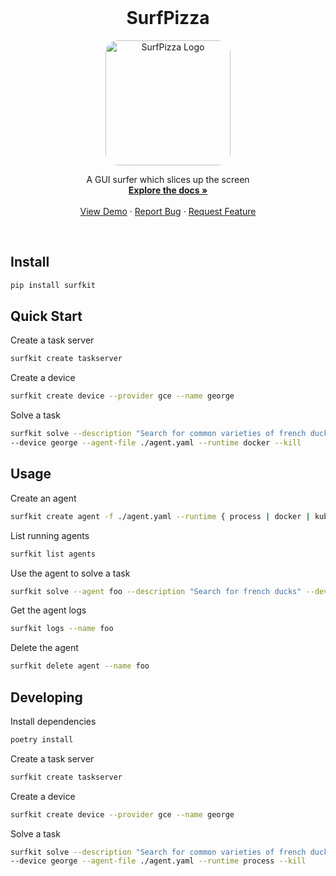 <!-- PROJECT LOGO -->
<br />
<p align="center">
  <!-- <a href="https://github.com/agentsea/skillpacks">
    <img src="https://project-logo.png" alt="Logo" width="80">
  </a> -->

  <h1 align="center">SurfPizza</h1>
    <p align="center">
    <img src="https://storage.googleapis.com/guisurfer-assets/SurfPizza.webp" alt="SurfPizza Logo" width="200" style="border-radius: 20px;">
    </p>
  <p align="center">
    A GUI surfer which slices up the screen
    <br />
    <a href="https://github.com/agentsea/surfpizza"><strong>Explore the docs »</strong></a>
    <br />
    <br />
    <a href="https://github.com/agentsea/surfpizza">View Demo</a>
    ·
    <a href="https://github.com/agentsea/surfpizza/issues">Report Bug</a>
    ·
    <a href="https://github.com/agentsea/surfpizza/issues">Request Feature</a>
  </p>
  <br>
</p>

## Install

```sh
pip install surfkit
```

## Quick Start

Create a task server

```sh
surfkit create taskserver
```

Create a device

```sh
surfkit create device --provider gce --name george
```

Solve a task

```sh
surfkit solve --description "Search for common varieties of french ducks" \
--device george --agent-file ./agent.yaml --runtime docker --kill
```

## Usage

Create an agent

```sh
surfkit create agent -f ./agent.yaml --runtime { process | docker | kube } --name foo
```

List running agents

```sh
surfkit list agents
```

Use the agent to solve a task

```sh
surfkit solve --agent foo --description "Search for french ducks" --device-type desktop
```

Get the agent logs

```sh
surfkit logs --name foo
```

Delete the agent

```sh
surfkit delete agent --name foo
```

## Developing

Install dependencies

```sh
poetry install
```

Create a task server

```sh
surfkit create taskserver
```

Create a device

```sh
surfkit create device --provider gce --name george
```

Solve a task

```sh
surfkit solve --description "Search for common varieties of french ducks" \
--device george --agent-file ./agent.yaml --runtime process --kill
```
